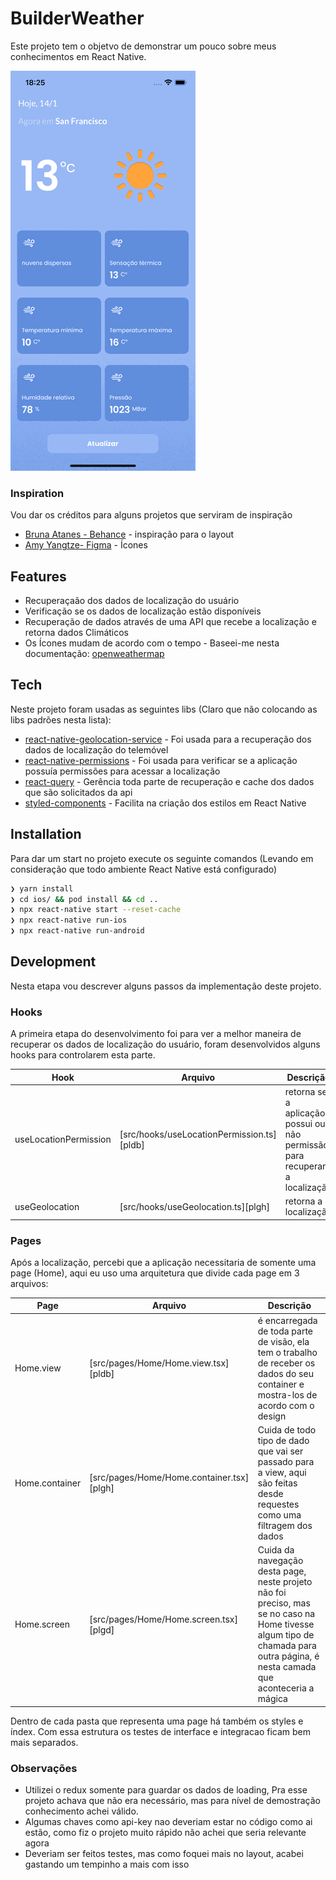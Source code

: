 # BuilderWeather

Este projeto tem o objetvo de demonstrar um pouco sobre meus conhecimentos em React Native.

![](https://raw.githubusercontent.com/rodrigomatosc/Weather/master/weather.gif)

### Inspiration

Vou dar os créditos para alguns projetos que serviram de inspiração

- [Bruna Atanes - Behance](https://www.behance.net/gallery/120299981/Weather-App-UI-Project/modules/684648357) - inspiração para o layout
- [Amy Yangtze- Figma](https://www.figma.com/community/file/884628404763738829) - Ícones 


## Features

- Recuperaçaão dos dados de localização do usuário
- Verificação se os dados de localização estão disponíveis
- Recuperação de dados através de uma API que recebe a localização e retorna dados Climáticos
- Os Ícones mudam de acordo com o tempo - Baseei-me nesta documentação: [openweathermap](https://openweathermap.org/weather-conditions)


## Tech

Neste projeto foram usadas as seguintes libs (Claro que não colocando as libs padrões nesta lista):

- [react-native-geolocation-service](https://github.com/Agontuk/react-native-geolocation-service) - Foi usada para a recuperação dos dados de localização do telemóvel
- [react-native-permissions](https://github.com/zoontek/react-native-permissions) - Foi usada para verificar se a aplicação possuía permissões para acessar a localização
- [react-query](https://react-query.tanstack.com/) - Gerência toda parte de recuperação e cache dos dados que são solicitados da api
- [styled-components](https://styled-components.com/) - Facilita na criação dos estilos em React Native

## Installation

Para dar um start no projeto execute os seguinte comandos (Levando em consideração que todo ambiente React Native está configurado)

```sh
❯ yarn install
❯ cd ios/ && pod install && cd ..
❯ npx react-native start --reset-cache
❯ npx react-native run-ios
❯ npx react-native run-android
```

## Development

Nesta etapa vou descrever alguns passos da implementação deste projeto.

### Hooks

A primeira etapa do desenvolvimento foi para ver a melhor maneira de recuperar os dados de localização do usuário, foram desenvolvidos alguns hooks para controlarem esta parte.

| Hook                  | Arquivo                                    | Descrição                                                                   |
| --------------------- | ------------------------------------------ | --------------------------------------------------------------------------- |
| useLocationPermission | [src/hooks/useLocationPermission.ts][pldb] | retorna se a aplicação possui ou não permissão para recuperar a localização |
| useGeolocation        | [src/hooks/useGeolocation.ts][plgh]        | retorna a localização                                                       |

### Pages

Após a localização, percebi que a aplicação necessitaria de somente uma page (Home), aqui eu uso uma arquitetura que divide cada page em 3 arquivos:

| Page           | Arquivo                                   | Descrição                                                                                                                                                                     |
| -------------- | ----------------------------------------- | ----------------------------------------------------------------------------------------------------------------------------------------------------------------------------- |
| Home.view      | [src/pages/Home/Home.view.tsx][pldb]      | é encarregada de toda parte de visão, ela tem o trabalho de receber os dados do seu container e mostra-los de acordo com o design                                             |
| Home.container | [src/pages/Home/Home.container.tsx][plgh] | Cuida de todo tipo de dado que vai ser passado para a view, aqui são feitas desde requestes como uma filtragem dos dados                                                      |
| Home.screen    | [src/pages/Home/Home.screen.tsx][plgd]    | Cuida da navegação desta page, neste projeto não foi preciso, mas se no caso na Home tivesse algum tipo de chamada para outra página, é nesta camada que aconteceria a mágica |

Dentro de cada pasta que representa uma page há também os styles e índex. Com essa estrutura os testes de interface e integracao ficam bem mais separados. 

### Observações

- Utilizei o redux somente para guardar os dados de loading, Pra esse projeto achava que não era necessário, mas para nível de demostração conhecimento achei válido.
- Algumas chaves como api-key nao deveriam estar no código como ai estão, como fiz o projeto muito rápido não achei que seria relevante agora
- Deveriam ser feitos testes, mas como foquei mais no layout, acabei gastando um tempinho a mais com isso
